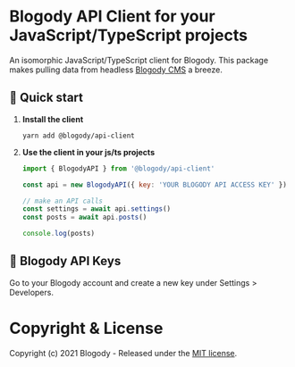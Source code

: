 # Blogody API Client for your JavaScript/TypeScript projects

An isomorphic JavaScript/TypeScript client for Blogody. This package makes pulling data from headless [Blogody CMS](https://www.blogody.com) a breeze.

## 🚀 Quick start

1.  **Install the client**

    ```shell
    yarn add @blogody/api-client
    ```

2.  **Use the client in your js/ts projects**

    ```javascript
    import { BlogodyAPI } from '@blogody/api-client'

    const api = new BlogodyAPI({ key: 'YOUR BLOGODY API ACCESS KEY' })

    // make an API calls
    const settings = await api.settings()
    const posts = await api.posts()

    console.log(posts)
    ```

## 🔑 Blogody API Keys

Go to your Blogody account and create a new key under Settings > Developers.

# Copyright & License

Copyright (c) 2021 Blogody - Released under the [MIT license](LICENSE).

